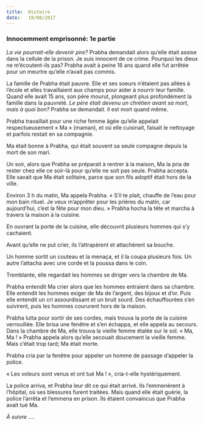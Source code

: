 ```yaml
---
title:  Histoire
date:   18/08/2017
---
```


### Innocemment emprisonné: 1e partie

*La vie pourrait-elle devenir pire?* Prabha demandait alors qu’elle était assise dans la cellule de la prison. Je suis  innocent de ce crime. Pourquoi les dieux ne m’écoutent-ils pas? Prabha avait à peine 16 ans quand elle fut arrêtée pour un meurtre qu’elle n’avait pas commis.

La famille de Prabha était pauvre. Elle et ses soeurs n’étaient pas allées à l’école et elles travaillaient aux  champs pour aider à nourrir leur famille. Quand elle avait 15 ans, son père mourut, plongeant plus  profondément la famille dans la pauvreté. *Le père était devenu un chrétien avant sa mort, mais à quoi bon?* Prabha se demandait. Il est mort quand même.

Prabha travaillait pour une riche femme âgée qu’elle appelait respectueusement « Ma » (maman), et où elle  cuisinait, faisait le nettoyage et parfois restait en sa compagnie. 

Ma était bonne à Prabha, qui était souvent sa seule compagne depuis la mort de son mari. 

Un soir, alors que Prabha se préparait à rentrer à la maison, Ma la pria de rester chez elle ce soir-là pour qu’elle  ne soit pas seule. Prabha accepta. Elle savait que Ma était solitaire, parce que son fils adoptif était hors de la  ville. 

Environ 3 h du matin, Ma appela Prabha. « S’il te plait, chauffe de l’eau pour mon bain rituel. Je veux m’apprêter  pour les prières du matin, car aujourd’hui, c’est la fête pour mon dieu. » Prabha hocha la tête et marcha à travers la maison à la cuisine.

En ouvrant la porte de la cuisine, elle découvrit plusieurs hommes qui s’y cachaient.

Avant qu’elle ne put crier, ils l’attrapèrent et attachèrent sa bouche.

Un homme sortit un couteau et la menaça, et il la coupa plusieurs fois. Un autre l’attacha avec une corde et la  poussa dans le coin. 

 Tremblante, elle regardait les hommes se diriger vers la chambre de Ma.
 
Prabha entendit Ma crier alors que les hommes entraient dans sa chambre. Elle entendit les hommes exiger de  Ma de l’argent, des bijoux et d’or. Puis elle entendit un cri assourdissant et un bruit sourd. Des échauffourées  s’en suivirent, puis les hommes coururent hors de la maison.

Prabha lutta pour sortir de ses cordes, mais trouva la porte de la cuisine verrouillée. Elle brisa une fenêtre et  s’en échappa, et elle appela au secours. Dans la chambre de Ma, elle trouva la vieille femme étalée sur le sol. «  Ma, Ma ! » Prabha appela alors qu’elle secouait doucement la vieille femme. Mais c’était trop tard; Ma était  morte. 

Prabha cria par la fenêtre pour appeler un homme de passage d’appeler la police.

« Les voleurs sont venus et ont tué Ma ! », cria-t-elle hystériquement.

La police arriva, et Prabha leur dit ce qui était arrivé. Ils l’emmenèrent à l’hôpital, où ses blessures furent  traitées. Mais quand elle était guérie, la police l’arrêta et l’emmena en prison. Ils étaient convaincus que Prabha avait tué Ma.

*À suivre ....*
